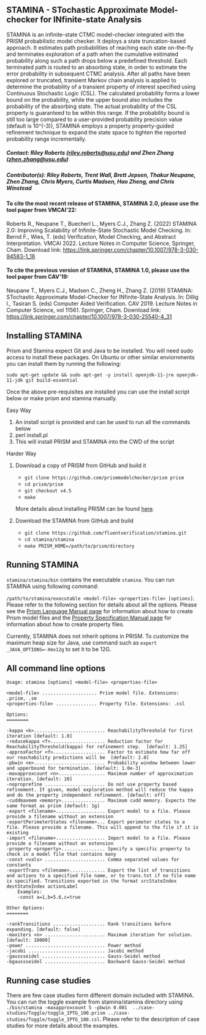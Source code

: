 ## STAMINA - STochastic Approximate Model-checker for INfinite-state Analysis

STAMINA is an infinite-state CTMC model-checker integrated with the PRISM probabilistic model checker. It deploys a state truncation-based approach. It estimates path probabilities of reaching each state on-the-fly and terminates exploration of a path when the cumulative estimated probability along such a path drops below a predefined threshold. Each terminated path is routed to an absorbing state, in order to estimate the error probability in subsequent CTMC analysis.  After all paths have been explored or truncated, transient Markov chain analysis is applied to determine the probability of a transient property of interest specified using Continuous Stochastic Logic (CSL).  The calculated probability forms a lower bound on the probability, while the upper bound also includes the probability of the absorbing state. The actual probability of the CSL property is guaranteed to be within this range. If the probability bound is still too large compared to a user-provided probability precision value (default is 10^(-3)), STAMINA employs a property property-guided refinement technique to expand the state space to tighten the reported probability range incrementally.

##### Contact: Riley Roberts (riley.roberts@usu.edu) and Zhen Zhang (zhen.zhang@usu.edu)

##### Contributor(s):  Riley Roberts, Trent Wall, Brett Jepsen, Thakur Neupane, Zhen Zhang, Chris Myers, Curtis Madsen, Hao Zheng, and Chris Winstead

#### To cite the most recent release of STAMINA, STAMINA 2.0, please use the tool paper from VMCAI'22:
Roberts R., Neupane T., Buecherl L., Myers C.J., Zhang Z. (2022) STAMINA 2.0: Improving Scalability of Infinite-State Stochastic Model Checking. In: Bernd F., Wies, T. (eds) Verification, Model Checking, and Abstract Interpretation. VMCAI 2022. Lecture Notes in Computer Science, Springer, Cham. Download link: https://link.springer.com/chapter/10.1007/978-3-030-94583-1_16

#### To cite the previous version of STAMINA, STAMINA 1.0, please use the tool paper from CAV'19:
Neupane T., Myers C.J., Madsen C., Zheng H., Zhang Z. (2019) STAMINA: STochastic Approximate Model-Checker for INfinite-State Analysis. In: Dillig I., Tasiran S. (eds) Computer Aided Verification. CAV 2019. Lecture Notes in Computer Science, vol 11561. Springer, Cham. Download link: https://link.springer.com/chapter/10.1007/978-3-030-25540-4_31

## Installing STAMINA

Prism and Stamina expect Git and Java to be installed. You will need sudo access to install these packages. On Ubuntu or other similar enviornments you can install them by running the following:

``sudo apt-get update && sudo apt-get -y install openjdk-11-jre openjdk-11-jdk git build-essential``

Once the above pre-requisites are installed you can use the install script below or make prism and stamina manually.

Easy Way
1. An install script is provided and can be used to run all the commands below
2. perl install.pl
3. This will install PRISM and STAMINA into the CWD of the script

Harder Way
1. Download a copy of PRISM from GitHub and build it
  	* ``git clone https://github.com/prismmodelchecker/prism prism``
  	* ``cd prism/prism``
    * ``git checkout v4.5``
  	* ``make``

  	More details about installing PRISM can be found [here](http://www.prismmodelchecker.org/).

2. Download the STAMINA from GitHub and build 
  	* ``git clone https://github.com/fluentverification/stamina.git``
  	* ``cd stamina/stamina``
  	* ``make PRISM_HOME=/path/to/prism/directory``

## Running STAMINA

``stamina/stamina/bin`` contains the executable ``stamina``. You can run STAMINA using following command: 

``/path/to/stamina/executable <model-file> <properties-file> [options]``. Please refer to the following section for details about all the options. Please see the [Prism Language Manual page](https://www.prismmodelchecker.org/manual/ThePRISMLanguage/Introduction) for information about how to create Prism model files and the [Property Specification Manual page](https://www.prismmodelchecker.org/manual/PropertySpecification/Introduction) for information about how to create property files.

Currently, STAMINA does not inherit options in PRISM. To customize the maximum heap size for Java, use command such as ``export _JAVA_OPTIONS=-Xmx12g`` to set it to be 12G. 


## All command line options

```
Usage: stamina [options] <model-file> <properties-file>

<model-file> .................... Prism model file. Extensions: .prism, .sm
<properties-file> ............... Property file. Extensions: .csl

Options:
========

-kappa <k>.......................... ReachabilityThreshold for first iteration [default: 1.0]
-reducekappa <f>.................... Reduction factor for ReachabilityThreshold(kappa) for refinement step.  [default: 1.25]
-approxFactor <f>................... Factor to estimate how far off our reachability predictions will be  [default: 2.0]
-pbwin <e>.......................... Probability window between lower and upperbound for termination. [default: 1.0e-3]
-maxapproxcount <n>................. Maximum number of approximation iteration. [default: 10]
-noproprefine ...................... Do not use property based refinement. If given, model exploration method will reduce the kappa and do the property independent refinement. [default: off]
-cuddmaxmem <memory>................ Maximum cudd memory. Expects the same format as prism [default: 1g]
-export <filename>.................. Export model to a file. Please provide a filename without an extension
-exportPerimeterStates <filename>... Export perimeter states to a file. Please provide a filename. This will append to the file if it is existing
-import <filename>.................. Import model to a file. Please provide a filename without an extension
-property <property>................ Specify a specific property to check in a model file that contains many
-const <vals> ...................... Comma separated values for constants
-exportTrans <filename>............. Export the list of transitions and actions to a specified file name, or to trans.txt if no file name is specified. Transitions exported in the format srcStateIndex destStateIndex actionLabel
	Examples:
	-const a=1,b=5.6,c=true

Other Options:
========

-rankTransitions ................... Rank transitions before expanding. [default: false]
-maxiters <n> ...................... Maximum iteration for solution. [default: 10000]
-power ............................. Power method
-jacobi ............................ Jacobi method
-gaussseidel ....................... Gauss-Seidel method
-bgaussseidel ...................... Backward Gauss-Seidel method
```

## Running case studies
There are few case studies form different domain included with STAMINA. You can run the toggle example from stamina/stamina directory using ``./bin/stamina -maxapproxcount 5 -pbwin 0.001  ../case-studies/Toggle/toggle_IPTG_100.prism ../case-studies/Toggle/toggle_IPTG_100.csl``. Please refer to the description of case studies for more details about the examples.
